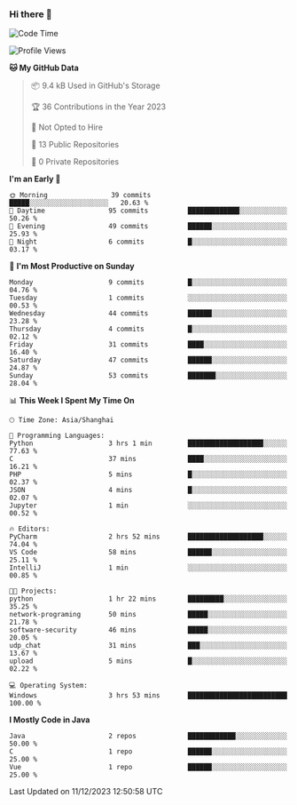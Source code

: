 ### Hi there 👋
<!--START_SECTION:waka-->
![Code Time](http://img.shields.io/badge/Code%20Time-69%20hrs%2025%20mins-blue)

![Profile Views](http://img.shields.io/badge/Profile%20Views-0-blue)

**🐱 My GitHub Data** 

> 📦 9.4 kB Used in GitHub's Storage 
 > 
> 🏆 36 Contributions in the Year 2023
 > 
> 🚫 Not Opted to Hire
 > 
> 📜 13 Public Repositories 
 > 
> 🔑 0 Private Repositories 
 > 
**I'm an Early 🐤** 

```text
🌞 Morning                39 commits          █████░░░░░░░░░░░░░░░░░░░░   20.63 % 
🌆 Daytime                95 commits          █████████████░░░░░░░░░░░░   50.26 % 
🌃 Evening                49 commits          ██████░░░░░░░░░░░░░░░░░░░   25.93 % 
🌙 Night                  6 commits           █░░░░░░░░░░░░░░░░░░░░░░░░   03.17 % 
```
📅 **I'm Most Productive on Sunday** 

```text
Monday                   9 commits           █░░░░░░░░░░░░░░░░░░░░░░░░   04.76 % 
Tuesday                  1 commits           ░░░░░░░░░░░░░░░░░░░░░░░░░   00.53 % 
Wednesday                44 commits          ██████░░░░░░░░░░░░░░░░░░░   23.28 % 
Thursday                 4 commits           █░░░░░░░░░░░░░░░░░░░░░░░░   02.12 % 
Friday                   31 commits          ████░░░░░░░░░░░░░░░░░░░░░   16.40 % 
Saturday                 47 commits          ██████░░░░░░░░░░░░░░░░░░░   24.87 % 
Sunday                   53 commits          ███████░░░░░░░░░░░░░░░░░░   28.04 % 
```


📊 **This Week I Spent My Time On** 

```text
🕑︎ Time Zone: Asia/Shanghai

💬 Programming Languages: 
Python                   3 hrs 1 min         ███████████████████░░░░░░   77.63 % 
C                        37 mins             ████░░░░░░░░░░░░░░░░░░░░░   16.21 % 
PHP                      5 mins              █░░░░░░░░░░░░░░░░░░░░░░░░   02.37 % 
JSON                     4 mins              █░░░░░░░░░░░░░░░░░░░░░░░░   02.07 % 
Jupyter                  1 min               ░░░░░░░░░░░░░░░░░░░░░░░░░   00.52 % 

🔥 Editors: 
PyCharm                  2 hrs 52 mins       ███████████████████░░░░░░   74.04 % 
VS Code                  58 mins             ██████░░░░░░░░░░░░░░░░░░░   25.11 % 
IntelliJ                 1 min               ░░░░░░░░░░░░░░░░░░░░░░░░░   00.85 % 

🐱‍💻 Projects: 
python                   1 hr 22 mins        █████████░░░░░░░░░░░░░░░░   35.25 % 
network-programing       50 mins             █████░░░░░░░░░░░░░░░░░░░░   21.78 % 
software-security        46 mins             █████░░░░░░░░░░░░░░░░░░░░   20.05 % 
udp_chat                 31 mins             ███░░░░░░░░░░░░░░░░░░░░░░   13.67 % 
upload                   5 mins              █░░░░░░░░░░░░░░░░░░░░░░░░   02.22 % 

💻 Operating System: 
Windows                  3 hrs 53 mins       █████████████████████████   100.00 % 
```

**I Mostly Code in Java** 

```text
Java                     2 repos             ████████████░░░░░░░░░░░░░   50.00 % 
C                        1 repo              ██████░░░░░░░░░░░░░░░░░░░   25.00 % 
Vue                      1 repo              ██████░░░░░░░░░░░░░░░░░░░   25.00 % 
```




 Last Updated on 11/12/2023 12:50:58 UTC
<!--END_SECTION:waka-->
<!--
**0Cherish/0Cherish** is a ✨ _special_ ✨ repository because its `README.md` (this file) appears on your GitHub profile.

Here are some ideas to get you started:

- 🔭 I’m currently working on ...
- 🌱 I’m currently learning ...
- 👯 I’m looking to collaborate on ...
- 🤔 I’m looking for help with ...
- 💬 Ask me about ...
- 📫 How to reach me: ...
- 😄 Pronouns: ...
- ⚡ Fun fact: ...
-->
